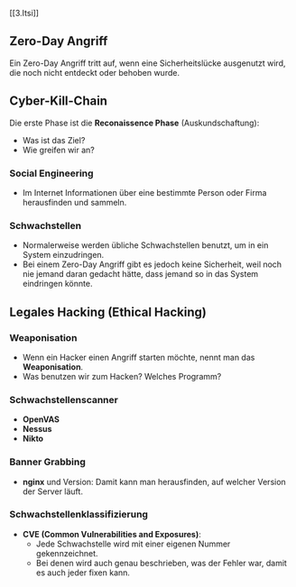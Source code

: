 [[3.Itsi]]
## Zero-Day Angriff
Ein Zero-Day Angriff tritt auf, wenn eine Sicherheitslücke ausgenutzt wird, die noch nicht entdeckt oder behoben wurde.
## Cyber-Kill-Chain
Die erste Phase ist die **Reconaissence Phase** (Auskundschaftung):
- Was ist das Ziel? 
- Wie greifen wir an?
### Social Engineering
- Im Internet Informationen über eine bestimmte Person oder Firma herausfinden und sammeln.
### Schwachstellen
- Normalerweise werden übliche Schwachstellen benutzt, um in ein System einzudringen.
- Bei einem Zero-Day Angriff gibt es jedoch keine Sicherheit, weil noch nie jemand daran gedacht hätte, dass jemand so in das System eindringen könnte.
## Legales Hacking (Ethical Hacking)
### Weaponisation
- Wenn ein Hacker einen Angriff starten möchte, nennt man das **Weaponisation**.
- Was benutzen wir zum Hacken? Welches Programm?
### Schwachstellenscanner
- **OpenVAS**
- **Nessus**
- **Nikto**
### Banner Grabbing
- **nginx** und Version: Damit kann man herausfinden, auf welcher Version der Server läuft.
### Schwachstellenklassifizierung
- **CVE (Common Vulnerabilities and Exposures)**:
  - Jede Schwachstelle wird mit einer eigenen Nummer gekennzeichnet.
  - Bei denen wird auch genau beschrieben, was der Fehler war, damit es auch jeder fixen kann.